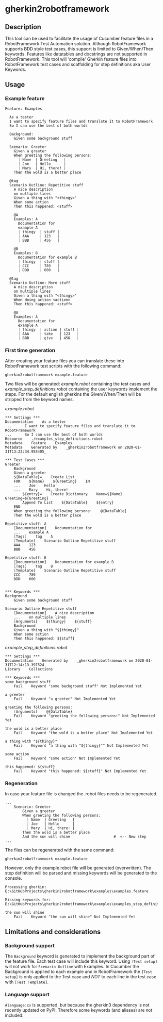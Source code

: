 # gherkin2robotframework

## Description

This tool can be used to facilitate the usage of Cucumber feature files in a RobotFramework Test Automation solution.
Although RobotFramework supports BDD style test cases, this support is limited to Given/When/Then keywords. 
Features like datatables and docstrings are not supported in RobotFramework.
This tool will 'compile' Gherkin feature files into RobotFramework test cases and scaffolding for step definitions 
aka User Keywords.

## Usage

### Example feature

```gherkin
Feature: Examples

  As a tester
  I want to specify feature files and translate it to RobotFramework
  So I can use the best of both worlds

  Background:
    Given some background stuff

  Scenario: Greeter
    Given a greeter
    When greeting the following persons:
      | Name  | Greeting   |
      | Joe   | Hello      |
      | Mary  | Hi, there! |
    Then the wold is a better place

  @tag
  Scenario Outline: Repetitive stuff
    A nice description
    on multiple lines
    Given a thing with "<thingy>"
    When some action
    Then this happened: <stuff>

    @A
    Examples: A
      Documentation for
      example A
      | thingy  | stuff |
      | AAA     | 123   |
      | BBB     | 456   |

    @B
    Examples: B
      Documentation for example B
      | thingy  | stuff |
      | CCC     | 789   |
      | DDD     | 000   |

  @tag
  Scenario Outline: More stuff
    A nice description
    on multiple lines
    Given a thing with "<thingy>"
    When doing action <action>
    Then this happened: <stuff>

    @A
    Examples: A
      Documentation for
      example A
      | thingy  | action | stuff |
      | AAA     | take   | 123   |
      | BBB     | give   | 456   |
```

### First time generation
After creating your feature files you can translate these into RobotFramework test scripts with the following command:

    gherkin2robotframework example.feature


Two files will be generated: *example.robot* containing the test cases and *example_step_definitions.robot* containing 
the user keywords implement the steps. For the default english gherkins the Given/When/Then will be stripped 
from the keyword names.

*example.robot*
```robotframework
*** Settings ***
Documentation    As a tester
...      I want to specify feature files and translate it to RobotFramework
...      So I can use the best of both worlds
Resource    ./examples_step_definitions.robot
Metadata    Feature    Examples
Metadata    Generated by    _gherkin2robotframework on 2020-01-31T13:23:34.958405_

*** Test Cases ***
Greeter
    Background
    Given a greeter
    ${DataTable}=    Create List
    FOR    ${Name}    ${Greeting}    IN
    ...    Joe    Hello
    ...    Mary    Hi, there!
        ${entry}=    Create Dictionary    Name=${Name}    Greeting=${Greeting}
        Append To List    ${DataTable}    ${entry}
    END
    When greeting the following persons:    @{DataTable}
    Then the wold is a better place

Repetitive stuff: A
    [Documentation]    Documentation for
    ...    example A
    [Tags]    tag    A
    [Template]    Scenario Outline Repetitive stuff
    AAA    123
    BBB    456

Repetitive stuff: B
    [Documentation]    Documentation for example B
    [Tags]    tag    B
    [Template]    Scenario Outline Repetitive stuff
    CCC    789
    DDD    000


*** Keywords ***
Background
    Given some background stuff

Scenario Outline Repetitive stuff
    [Documentation]    A nice description
    ...    on multiple lines
    [Arguments]    ${thingy}    ${stuff}
    Background
    Given a thing with "${thingy}"
    When some action
    Then this happened: ${stuff}

```

*example_step_definitions.robot*
```robotframework
*** Settings ***
Documentation    Generated by    _gherkin2robotframework on 2020-01-31T12:14:13.397524_
Library    Collections

*** Keywords ***
some background stuff
    Fail    Keyword "some background stuff" Not Implemented Yet

a greeter
    Fail    Keyword "a greeter" Not Implemented Yet

greeting the following persons:
    [Arguments]    @{DataTable}
    Fail    Keyword "greeting the following persons:" Not Implemented Yet

the wold is a better place
    Fail    Keyword "the wold is a better place" Not Implemented Yet

a thing with "${thingy}"
    Fail    Keyword "a thing with "${thingy}"" Not Implemented Yet

some action
    Fail    Keyword "some action" Not Implemented Yet

this happened: ${stuff}
    Fail    Keyword "this happened: ${stuff}" Not Implemented Yet

```

### Regeneration

In case your feature file is changed the .robot files needs to be regenerated.

```gherkin
...
    Scenario: Greeter
        Given a greeter
        When greeting the following persons:
          | Name  | Greeting   |
          | Joe   | Hello      |
          | Mary  | Hi, there! |
        Then the wold is a better place
        And the sun will shine                    #  <-- New step
...

```

The files can be regenerated with the same command:

    gherkin2robotframework example.feature


However, only the example.robot file will be generated (overwritten). The step definition will be parsed and 
missing keywords will be generated to the console. 

```
Processing gherkin: E:\GitHubProjects\gherkin2robotframework\examples\examples.feature

Missing keywords for: E:\GitHubProjects\gherkin2robotframework\examples\examples_step_definitions.robot

the sun will shine
    Fail    Keyword "the sun will shine" Not Implemented Yet

```

## Limitations and considerations

### Background support
The `Background` keyword is generated to implement the background part of the feature file. Each test case will
include this keyword. Using `[Test setup]` will not work for `Scenario Outline` with Examples.
In Cucumber the Background is applied to each example and in RobotFramework the `[Test setup]` is only applied to 
the Test case and *NOT* to each line in the test case with `[Test Template]`.

### Language support

`#language:xx` is supported, but because the gherkin3 dependency is not recently updated on PyPI. 
Therefore some keywords (and aliases) are not included.
